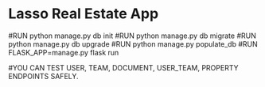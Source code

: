 # Lasso Real Estate App

#RUN python manage.py db init
#RUN python manage.py db migrate
#RUN python manage.py db upgrade
#RUN python manage.py populate_db
#RUN FLASK_APP=manage.py flask run


#YOU CAN TEST USER, TEAM, DOCUMENT, USER_TEAM, PROPERTY ENDPOINTS SAFELY.